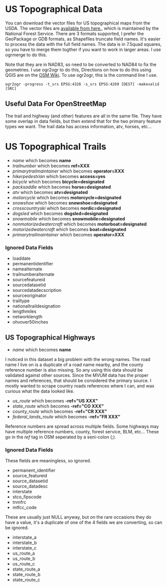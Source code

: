 # US Topographical Data

You can download the vector files for US topographical maps from the
USDA. The vector files are [available from
here.](https://prd-tnm.s3.amazonaws.com/index.html?prefix=StagedProducts/TopoMapVector/),
which is maintained by the National Forest Service. There are 3
formats supported, I prefer the GeoPackage or GDB formats, as
Shapefiles truncate field names. It's easier to process the data with
the full field names. The data is in 7.5quad squares, so you have to
merge them togther if you want to work in larger areas. I use ogrmerge
to do this.

Note that they are in NAD83, so need to be converted to
NAD84 to fix the geometries. I use ogr2ogr to do this, Directions on how to do
this using QGIS are on the [OSM
Wiki](https://wiki.openstreetmap.org/wiki/How_to_transform_data_from_NAD83_to_WGS84). To
use ogr2ogr, this is the command line I use.

	ogr2ogr -progress -t_srs EPSG:4326 -s_srs EPSG:4269 [DEST] -makevalid [SRC]

## Useful Data For OpenStreetMap

The trail and highway (and other) features are all in the same
file. They have some overlap in data fields, but then extend that for
the two primary feature types we want. The trail data has access
information, atv, horses, etc...

# US Topographical Trails

* *name* which becomes __name__
* *trailnumber* which becomes __ref=XXX__
* *primarytrailmaintainer* which becomes __operator=XXX__
* *hikerpedestrian* which becomes __access=yes__
* *bicycle* which becomes __bicycle=designated__
* *packsaddle* which becomes __horse=designated__
* *atv* which becomes __atv=designated__
* *motorcycle* which becomes __motorcycle=designated__
* *snowshoe* which becomes __snowshoe=designated__
* *crosscountryski* which becomes __nordic=designated__
* *dogsled* which becomes __dogsled=designated__
* *snowmobile* which becomes __snowmobile=designated__
* *nonmotorizedwatercraft* which becomes __motorboat=designated__
* *motorizedwatercraft* which becomes __boat=designated__
* *primarytrailmaintainer* which becomes __operator=XXX__

### Ignored Data Fields

* loaddate
* permanentidentifier
* namealternate
* trailnumberalternate
* sourcefeatureid
* sourcedatasetid
* sourcedatadecscription
* sourceoriginator
* trailtype
* nationaltraildesignation
* lengthmiles
* networklength
* ohvover50inches

## US Topographical Highways

* *name* which becomes __name__

I noticed in this dataset a big problem with the wrong names. The road
name I live on is a duplicate of a road name nearby, and the county
reference number is also missing. So any using this data should be
validated against other sources. Since the MVUM data has the
proper names and references, that should be considered the primary
source. I mostly wanted to scrape country roads references where I
can, and was curious what the data looked like.

* *us_route* which becomes __-ref="US XXX"__
* *state_route*  which becomes __-ref="CO XXX"__
* *county_route*  which becomes __-ref="CR XXX"__
* *federal_lands_route*  which becomes __-ref="FR XXX"__

Reference numbers are spread across multiple fields. Some highways may
have multiple reference numbers, county, forest service, BLM,
etc... These go in the *ref* tag in OSM seperated by a seni-colon (;).

### Ignored Data Fields

These fields are meaningless, so ignored.

* permanent_identifier
* source_featureid
* source_datasetid
* source_datadesc
* interstate
* stco_fipscode
* tnmfrc
* mtfcc_code

These are usually just NULL anyway, but on the rare occasions they do
have a value, it's a duplicate of one of the 4 fields we are
converting, so can be ignored.

* interstate_a
* interstate_b
* interstate_c
* us_route_a
* us_route_b
* us_route_c
* state_route_a
* state_route_b
* state_route_c

